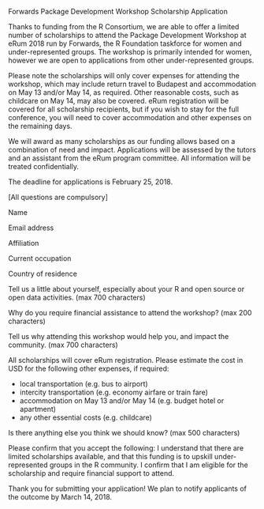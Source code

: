 Forwards Package Development Workshop Scholarship Application

Thanks to funding from the R Consortium, we are able to offer a limited number of scholarships to attend the Package Development Workshop at eRum 2018 run by Forwards, the R Foundation taskforce for women and under-represented groups. The workshop is primarily intended for women, however we are open to applications from other under-represented groups.

Please note the scholarships will only cover expenses for attending the workshop, which may include return travel to Budapest and accommodation on May 13 and/or May 14, as required. Other reasonable costs, such as childcare on May 14, may also be covered. eRum registration will be covered for all scholarship recipients, but if you wish to stay for the full conference, you will need to cover accommodation and other expenses on the remaining days.

We will award as many scholarships as our funding allows based on a combination of need and impact. Applications will be assessed by the tutors and an assistant from the eRum program committee. All information will be treated confidentially.

The deadline for applications is February 25, 2018.

[All questions are compulsory]

Name

Email address

Affiliation

Current occupation

Country of residence

Tell us a little about yourself, especially about your R and open source or open data activities. (max 700 characters)

Why do you require financial assistance to attend the workshop? (max 200 characters)

Tell us why attending this workshop would help you, and impact the community. (max 700 characters)

All scholarships will cover eRum registration. Please estimate the cost in USD for the following other expenses, if required:
 - local transportation (e.g. bus to airport)
 - intercity transportation (e.g. economy airfare or train fare)
 - accommodation on May 13 and/or May 14 (e.g. budget hotel or apartment)
 - any other essential costs (e.g. childcare)
 
Is there anything else you think we should know? (max 500 characters)

Please confirm that you accept the following:
I understand that there are limited scholarships available, and that this funding is to upskill under-represented groups in the R community. I confirm that I am eligible for the scholarship and require financial support to attend.

Thank you for submitting your application! We plan to notify applicants of the outcome by March 14, 2018.
